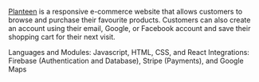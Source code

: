 [Planteen](https://planteen.herokuapp.com/) is a responsive e-commerce website that allows customers to browse and purchase their favourite products. Customers can also create an account using their email, Google, or Facebook account and save their shopping cart for their next visit.

Languages and Modules: Javascript, HTML, CSS, and React
Integrations: Firebase (Authentication and Database), Stripe (Payments), and Google Maps 